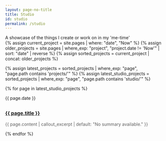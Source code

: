 ```yaml
---
layout: page-no-title
title: Studio
id: studio
permalink: /studio
---
```

<div class="callout">A showcase of the things I create or work on in my 'me-time'</div>

<div>
  {% assign current_project = site.pages | where: "date", "Now" %}
  {% assign older_projects = site.pages | where_exp: "project", "project.date != 'Now'" | sort: "date" | reverse %}
  {% assign sorted_projects = current_project | concat: older_projects %}
  
  {% assign latest_projects = sorted_projects | where_exp: "page", "page.path contains 'projects/'" %}
  {% assign latest_studio_projects = sorted_projects | where_exp: "page", "page.path contains 'studio/'" %}

  {% for page in latest_studio_projects %}
    <div class="bb">
      <flex class="align-baseline stack-mobile">
        <div class="label muted">
          <p>{{ page.date }}</p>
        </div>
        <div class="">
          <h2 style =""><a class="internal-link" href="{{ site.baseurl }}{{ page.url }}" style="font-size: 1rem">{{ page.title }}</a></h2>
          <p style="margin-top: 0rem; color: #606060">
            {{ page.content | callout_excerpt | default: "No summary available." }}
          </p>
        </div>
      </flex>
    </div>
  {% endfor %}
</div>


